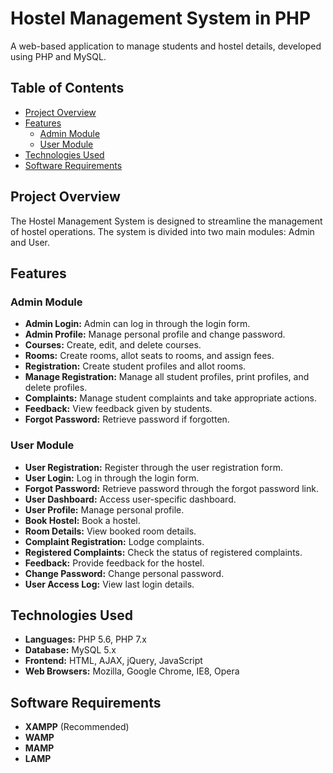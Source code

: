 # Hostel Management System in PHP 

A web-based application to manage students and hostel details, developed using PHP and MySQL.

## Table of Contents
- [Project Overview](#project-overview)
- [Features](#features)
  - [Admin Module](#admin-module)
  - [User Module](#user-module)
- [Technologies Used](#technologies-used)
- [Software Requirements](#software-requirements)

## Project Overview
The Hostel Management System is designed to streamline the management of hostel operations. The system is divided into two main modules: Admin and User.

## Features

### Admin Module
- **Admin Login:** Admin can log in through the login form.
- **Admin Profile:** Manage personal profile and change password.
- **Courses:** Create, edit, and delete courses.
- **Rooms:** Create rooms, allot seats to rooms, and assign fees.
- **Registration:** Create student profiles and allot rooms.
- **Manage Registration:** Manage all student profiles, print profiles, and delete profiles.
- **Complaints:** Manage student complaints and take appropriate actions.
- **Feedback:** View feedback given by students.
- **Forgot Password:** Retrieve password if forgotten.

### User Module
- **User Registration:** Register through the user registration form.
- **User Login:** Log in through the login form.
- **Forgot Password:** Retrieve password through the forgot password link.
- **User Dashboard:** Access user-specific dashboard.
- **User Profile:** Manage personal profile.
- **Book Hostel:** Book a hostel.
- **Room Details:** View booked room details.
- **Complaint Registration:** Lodge complaints.
- **Registered Complaints:** Check the status of registered complaints.
- **Feedback:** Provide feedback for the hostel.
- **Change Password:** Change personal password.
- **User Access Log:** View last login details.

## Technologies Used
- **Languages:** PHP 5.6, PHP 7.x
- **Database:** MySQL 5.x
- **Frontend:** HTML, AJAX, jQuery, JavaScript
- **Web Browsers:** Mozilla, Google Chrome, IE8, Opera

## Software Requirements
- **XAMPP** (Recommended)
- **WAMP**
- **MAMP**
- **LAMP**

